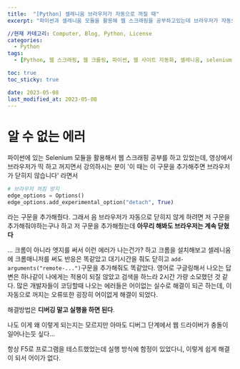 ```yaml
---
title:  "[Python] 셀레니움 브라우저가 자동으로 꺼질 때"
excerpt: "파이썬과 셀레니움 모듈을 활용해 웹 스크래핑을 공부하고있는데 브라우저가 자동으로 꺼졌다. 뭔 짓을 해도 꺼졌다."

//현재 카테고리: Computer, Blog, Python, License
categories:
  - Python
tags:
  - [Python, 웹 스크래핑, 웹 크롤링, 파이썬, 웹 사이트 자동화, 셀레니움, selenium, 브라우저 자동으로 꺼짐, Selenium browser automatically close]

toc: true
toc_sticky: true

date: 2023-05-08
last_modified_at: 2023-05-08
---
```


# 알 수 없는 에러
파이썬에 있는 Selenium 모듈을 활용해서 웹 스크래핑 공부를 하고 있었는데, 영상에서 브라우저가 띡 하고 꺼지면서 강의하시는 분이 '이 때는 이 구문을 추가해주면 브라우저가 닫히지 않습니다' 라면서

```python
# 브라우저 꺼짐 방지
edge_options = Options()
edge_options.add_experimental_option("detach", True)
```

라는 구문을 추가해줬다. 그래서 음 브라우저가 자동으로 닫히지 않게 하려면 저 구문을 추가해줘야하는구나 하고 저 구문을 추가해줬는데 **아무리 해봐도 브라우저는 계속 닫혔다**

... 크롬이 아니라 엣지를 써서 이런 에러가 나는건가? 하고 크롬을 설치해보고 셀레니움에 크롬매니저를 써도 반응은 똑같았고 대기시간을 줘도 닫히고 ``add-arguments("remote-...")``구문을 추가해줘도 똑같았다. 영어로 구글링해서 나오는 답변은 하나같이 나에게는 적용이 되질 않았고 검색을 하느라 2시간 가량 소모했던 것 같다. 많은 개발자들이 코딩할때 나오는 에러들은 어이없는 실수로 해결이 되곤 하는데, 이 자동으로 꺼지는 오류또한 굉장히 어이없게 해결이 되었다.

해결방법은 **디버깅 말고 실행을 하면 된다**.

나도 이게 왜 이렇게 되는지는 모르지만 아마도 디버그 단계에서 웹 드라이버가 충돌이 일어나는듯 싶다...

항상 F5로 프로그램을 테스트했었는데 실행 방식에 함정이 있었다니, 이렇게 쉽게 해결이 되서 어이가 없다.